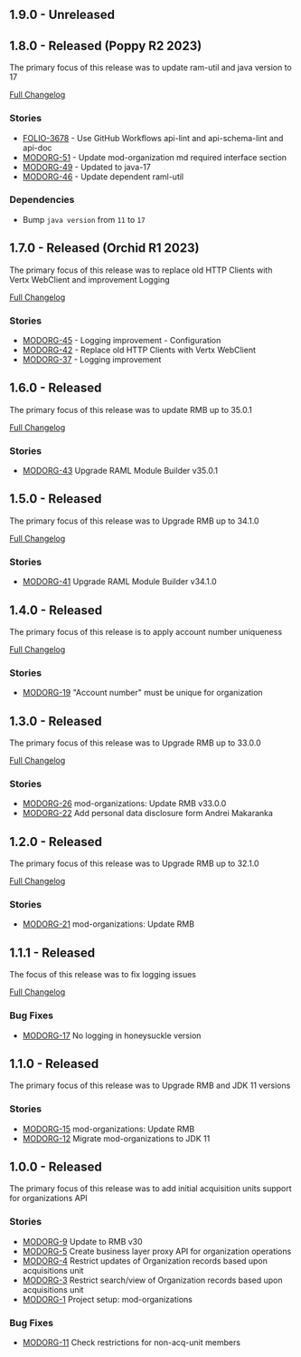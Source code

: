 ## 1.9.0 - Unreleased

## 1.8.0 - Released (Poppy R2 2023)

The primary focus of this release was to update ram-util and java version to 17

[Full Changelog](https://github.com/folio-org/mod-organizations/compare/v1.7.0...v1.8.0)

### Stories
* [FOLIO-3678](https://issues.folio.org/browse/FOLIO-3678) - Use GitHub Workflows api-lint and api-schema-lint and api-doc
* [MODORG-51](https://issues.folio.org/browse/MODORG-51) -  Update mod-organization md required interface section
* [MODORG-49](https://issues.folio.org/browse/MODORG-49) - Updated to java-17
* [MODORG-46](https://issues.folio.org/browse/MODORG-46) - Update dependent raml-util

### Dependencies
* Bump `java version` from `11` to `17`

## 1.7.0 - Released (Orchid R1 2023)
The primary focus of this release was to replace old HTTP Clients with Vertx WebClient and improvement Logging

[Full Changelog](https://github.com/folio-org/mod-organizations/compare/v1.6.0...v1.7.0)

### Stories
* [MODORG-45](https://issues.folio.org/browse/MODORG-45) - Logging improvement - Configuration
* [MODORG-42](https://issues.folio.org/browse/MODORG-42) - Replace old HTTP Clients with Vertx WebClient
* [MODORG-37](https://issues.folio.org/browse/MODORG-37) - Logging improvement

## 1.6.0 - Released
The primary focus of this release was to update RMB up to 35.0.1

[Full Changelog](https://github.com/folio-org/mod-organizations/compare/v1.5.0...v1.6.0)

### Stories
* [MODORG-43](https://issues.folio.org/browse/MODORG-43) Upgrade RAML Module Builder v35.0.1


## 1.5.0 - Released
The primary focus of this release was to Upgrade RMB up to 34.1.0

[Full Changelog](https://github.com/folio-org/mod-organizations/compare/v1.4.0...v1.5.0)

### Stories
* [MODORG-41](https://issues.folio.org/browse/MODORG-41) Upgrade RAML Module Builder v34.1.0

## 1.4.0 - Released
The primary focus of this release is to apply account number uniqueness

[Full Changelog](https://github.com/folio-org/mod-organizations/compare/v1.3.0...v1.4.0)

### Stories
* [MODORG-19](https://issues.folio.org/browse/MODORG-19) "Account number" must be unique for organization


## 1.3.0 - Released
The primary focus of this release was to Upgrade RMB up to 33.0.0

[Full Changelog](https://github.com/folio-org/mod-organizations/compare/v1.2.0...v1.3.0)

### Stories
* [MODORG-26](https://issues.folio.org/browse/MODORG-26) mod-organizations: Update RMB v33.0.0
* [MODORG-22](https://issues.folio.org/browse/MODORG-22) Add personal data disclosure form	Andrei Makaranka

## 1.2.0 - Released
The primary focus of this release was to Upgrade RMB up to 32.1.0

[Full Changelog](https://github.com/folio-org/mod-organizations/compare/v1.1.1...v1.2.0)

### Stories
* [MODORG-21](https://issues.folio.org/browse/MODORG-21) mod-organizations: Update RMB

## 1.1.1 - Released
The focus of this release was to fix logging issues

[Full Changelog](https://github.com/folio-org/mod-organizations/compare/v1.1.0...v1.1.1)

### Bug Fixes
* [MODORG-17](https://issues.folio.org/browse/MODORG-17) No logging in honeysuckle version


## 1.1.0 - Released
The primary focus of this release was to Upgrade RMB and JDK 11 versions

### Stories
* [MODORG-15](https://issues.folio.org/browse/MODORG-15) mod-organizations: Update RMB
* [MODORG-12](https://issues.folio.org/browse/MODORG-12) Migrate mod-organizations to JDK 11
 
## 1.0.0 - Released
The primary focus of this release was to add initial acquisition units support for organizations API

### Stories
* [MODORG-9](https://issues.folio.org/browse/MODORG-9) Update to RMB v30
* [MODORG-5](https://issues.folio.org/browse/MODORG-5) Create business layer proxy API for organization operations
* [MODORG-4](https://issues.folio.org/browse/MODORG-4) Restrict updates of Organization records based upon acquisitions unit
* [MODORG-3](https://issues.folio.org/browse/MODORG-3) Restrict search/view of Organization records based upon acquisitions unit
* [MODORG-1](https://issues.folio.org/browse/MODORG-1) Project setup: mod-organizations

### Bug Fixes
* [MODORG-11](https://issues.folio.org/browse/MODORG-11) Check restrictions for non-acq-unit members
